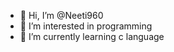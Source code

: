 - 👋 Hi, I’m @Neeti960
- 👀 I’m interested in programming
- 🌱 I’m currently learning c language 


<!---
Neeti960/Neeti960 is a ✨ special ✨ repository because its `README.md` (this file) appears on your GitHub profile.
You can click the Preview link to take a look at your changes.
--->
